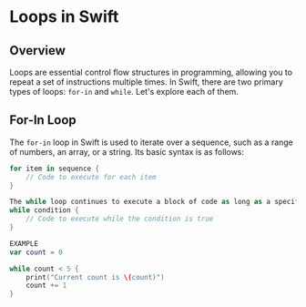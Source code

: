 # Loops in Swift

## Overview

Loops are essential control flow structures in programming, allowing you to repeat a set of instructions multiple times. In Swift, there are two primary types of loops: `for-in` and `while`. Let's explore each of them.

## For-In Loop

The `for-in` loop in Swift is used to iterate over a sequence, such as a range of numbers, an array, or a string. Its basic syntax is as follows:

```swift
for item in sequence {
    // Code to execute for each item
}

The while loop continues to execute a block of code as long as a specified condition is true. Its syntax is as follows:
while condition {
    // Code to execute while the condition is true
}

EXAMPLE
var count = 0

while count < 5 {
    print("Current count is \(count)")
    count += 1
}



